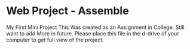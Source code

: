 # Web Project - Assemble
My First Mini Project
This Was created as an Assignment in College. Still want to add More in future.
Please place this file in the d-drive of your computer to get full view of the project.
